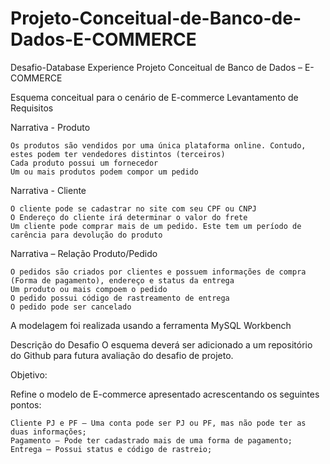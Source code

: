 # Projeto-Conceitual-de-Banco-de-Dados-E-COMMERCE
Desafio-Database Experience Projeto Conceitual de Banco de Dados – E-COMMERCE

Esquema conceitual para o cenário de E-commerce
Levantamento de Requisitos

Narrativa - Produto

    Os produtos são vendidos por uma única plataforma online. Contudo, estes podem ter vendedores distintos (terceiros)
    Cada produto possui um fornecedor
    Um ou mais produtos podem compor um pedido

Narrativa - Cliente

    O cliente pode se cadastrar no site com seu CPF ou CNPJ
    O Endereço do cliente irá determinar o valor do frete
    Um cliente pode comprar mais de um pedido. Este tem um período de carência para devolução do produto

Narrativa – Relação Produto/Pedido

    O pedidos são criados por clientes e possuem informações de compra (Forma de pagamento), endereço e status da entrega
    Um produto ou mais compoem o pedido
    O pedido possui código de rastreamento de entrega
    O pedido pode ser cancelado

A modelagem foi realizada usando a ferramenta MySQL Workbench

Descrição do Desafio
O esquema deverá ser adicionado a um repositório do Github para futura avaliação do desafio de projeto.

Objetivo:

Refine o modelo de E-commerce apresentado acrescentando os seguintes pontos:

    Cliente PJ e PF – Uma conta pode ser PJ ou PF, mas não pode ter as duas informações;
    Pagamento – Pode ter cadastrado mais de uma forma de pagamento;
    Entrega – Possui status e código de rastreio;
